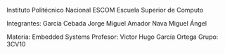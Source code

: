 
Instituto Politécnico Nacional
ESCOM
Escuela Superior de Computo

Integrantes:
García Cebada Jorge Miguel
Amador Nava Miguel Ángel

Materia: Embedded Systems
Profesor: Victor Hugo García Ortega
Grupo: 3CV10
